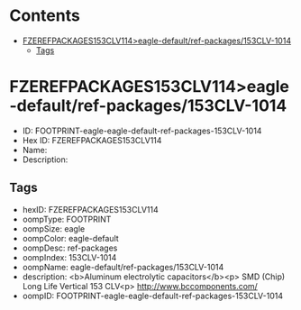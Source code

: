 



Contents
========

* [FZEREFPACKAGES153CLV114>eagle-default/ref-packages/153CLV-1014](#fzerefpackages153clv114eagle-defaultref-packages153clv-1014)
	* [Tags](#tags)

# FZEREFPACKAGES153CLV114>eagle-default/ref-packages/153CLV-1014

- ID: FOOTPRINT-eagle-eagle-default-ref-packages-153CLV-1014
- Hex ID: FZEREFPACKAGES153CLV114
- Name: 
- Description: 

## Tags

- hexID: FZEREFPACKAGES153CLV114
- oompType: FOOTPRINT
- oompSize: eagle
- oompColor: eagle-default
- oompDesc: ref-packages
- oompIndex: 153CLV-1014
- oompName: eagle-default/ref-packages/153CLV-1014
- description: &lt;b&gt;Aluminum electrolytic capacitors&lt;/b&gt;&lt;p&gt;&#xD;
SMD (Chip) Long Life Vertical 153 CLV&lt;p&gt;&#xD;
http://www.bccomponents.com/
- oompID: FOOTPRINT-eagle-eagle-default-ref-packages-153CLV-1014
